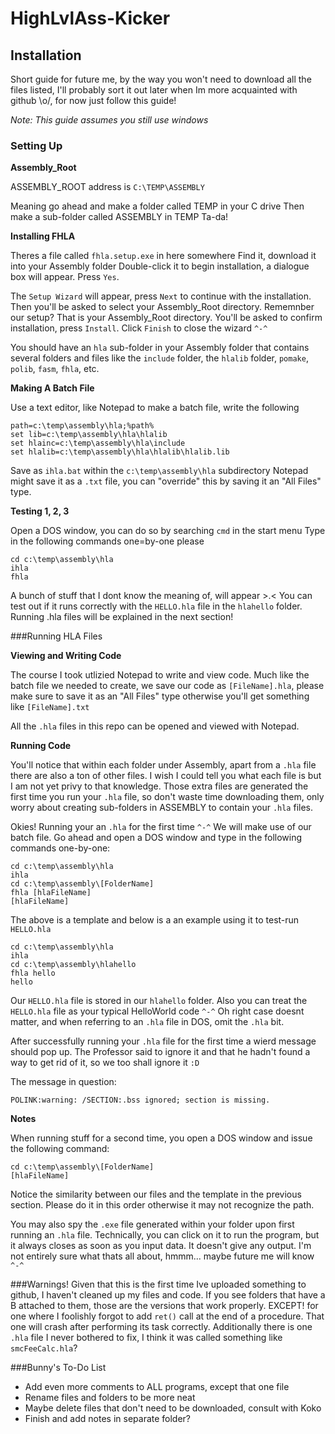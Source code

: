 # HighLvlAss-Kicker

## Installation

Short guide for future me, by the way you won't need to download all the files listed, I'll probably sort it out later when Im more acquainted with github \o/, for now just follow this guide! 

*Note: This guide assumes you still use windows*

### Setting Up

**Assembly_Root**

ASSEMBLY_ROOT address is `C:\TEMP\ASSEMBLY`

Meaning go ahead and make a folder called TEMP in your C drive
Then make a sub-folder called ASSEMBLY in TEMP
Ta-da!

**Installing FHLA**

Theres a file called `fhla.setup.exe` in here somewhere
Find it, download it into your Assembly folder
Double-click it to begin installation,  a dialogue box will appear. Press `Yes`.

The `Setup Wizard` will appear, press `Next` to continue with the installation. Then you'll be asked to select your Assembly_Root directory. Rememnber our setup? That is your Assembly_Root directory. You'll be asked to confirm installation, press `Install`. Click `Finish` to close the wizard `^-^`

You should have an `hla` sub-folder in your Assembly folder that contains several folders and files like the `include` folder, the `hlalib` folder, `pomake`, `polib`, `fasm`, `fhla`, etc.

**Making A Batch File**

Use a text editor, like Notepad to make a batch file, write the following
```
path=c:\temp\assembly\hla;%path%
set lib=c:\temp\assembly\hla\hlalib
set hlainc=c:\temp\assembly\hla\include
set hlalib=c:\temp\assembly\hla\hlalib\hlalib.lib
```

Save as `ihla.bat` within the `c:\temp\assembly\hla` subdirectory
Notepad might save it as a `.txt` file, you can "override" this by saving it an "All Files" type.

**Testing 1, 2, 3**

Open a DOS window, you can do so by searching `cmd` in the start menu
Type in the following commands one=by-one please
```
cd c:\temp\assembly\hla
ihla
fhla
```
A bunch of stuff that I dont know the meaning of, will appear >.<
You can test out if it runs correctly with the `HELLO.hla` file in the `hlahello` folder. Running .hla files will be explained in the next section!

###Running HLA Files

**Viewing and Writing Code**

The course I took utlizied Notepad to write and view code. Much like the batch file we needed to create, we save our code as `[FileName].hla`, please make sure to save it as an "All Files" type otherwise you'll get something like `[FileName].txt`

All the `.hla` files in this repo can be opened and viewed with Notepad.

**Running Code**

You'll notice that within each folder under Assembly, apart from a `.hla` file there are also a ton of other files. I wish I could tell you what each file is but I am not yet privy to that knowledge. Those extra files are generated the first time you run your `.hla` file, so don't waste time downloading them, only worry about creating sub-folders in ASSEMBLY to contain your `.hla` files. 

Okies! Running your an `.hla` for the first time `^-^` We will make use of our batch file. Go ahead and open a DOS window and type in the following commands one-by-one:
```
cd c:\temp\assembly\hla
ihla
cd c:\temp\assembly\[FolderName]
fhla [hlaFileName]
[hlaFileName]
```
The above is a template and below is a an example using it to test-run `HELLO.hla`
```
cd c:\temp\assembly\hla
ihla
cd c:\temp\assembly\hlahello
fhla hello
hello
```
Our `HELLO.hla` file is stored in our `hlahello` folder. Also you can treat the `HELLO.hla` file as your typical HelloWorld code `^-^` Oh right case doesnt matter, and when referring to an `.hla` file in DOS, omit the `.hla` bit.

After successfully running your `.hla` file for the first time a wierd message should pop up. The Professor said to ignore it and that he hadn't found a way to get rid of it, so we too shall ignore it `:D`

The message in question:
```
POLINK:warning: /SECTION:.bss ignored; section is missing.
```

**Notes**

When running stuff for a second time, you open a DOS window and issue the following command:
```
cd c:\temp\assembly\[FolderName]
[hlaFileName]
```
Notice the similarity between our files and the template in the previous section. Please do it in this order otherwise it may not recognize the path.

You may also spy the `.exe` file generated within your folder upon first running an `.hla` file. Technically, you can click on it to run the program, but it always closes as soon as you input data. It doesn't give any output. I'm not entirely sure what thats all about, hmmm... maybe future me will know `^-^`

###Warnings!
Given that this is the first time Ive uploaded something to github, I haven't cleaned up my files and code. If you see folders that have a B attached to them, those are the versions that work properly. EXCEPT! for one where I foolishly forgot to add `ret()` call at the end of a procedure. That one will crash after performing its task correctly. Additionally there is one `.hla` file I never bothered to fix, I think it was called something like `smcFeeCalc.hla`?

###Bunny's To-Do List

* Add even more comments to ALL programs, except that one file
* Rename files and folders to be more neat
* Maybe delete files that don't need to be downloaded, consult with Koko
* Finish and add notes in separate folder?

